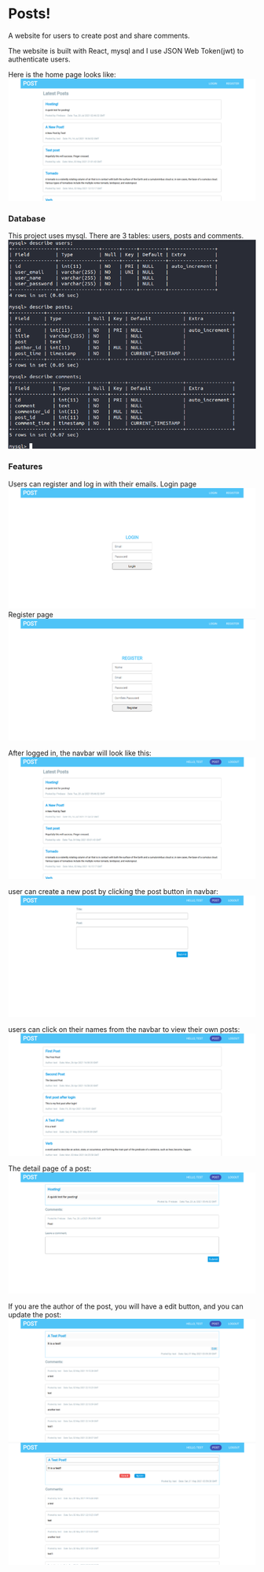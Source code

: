 # Posts!
A website for users to create post and share comments.

The website is built with React, mysql and I use JSON Web Token(jwt) to authenticate users.

Here is the home page looks like:
![homepage](/images/posts_homepage.png)

### Database
This project uses mysql. There are 3 tables: users, posts and comments. 
![database](/images/post_mysql.png)

### Features
Users can register and log in with their emails.
Login page
![login](/images/posts_login.png)
Register page
![register](/images/posts_register.png)

After logged in, the navbar will look like this:
![loggedin](/images/posts_loggedin.png)

user can create a new post by clicking the post button in navbar:
![newpost](/images/posts_newpost.png)

users can click on their names from the navbar to view their own posts:
![userposts](images/posts_userposts.png)

The detail page of a post:
![detail](/images/posts_detail.png)

If you are the author of the post, you will have a edit button, and you can update the post:
![detail_edit](/images/posts_detailWithEdit.png)
![edit](images/posts_edit.png)

